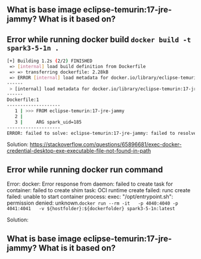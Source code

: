 ## What is base image eclipse-temurin:17-jre-jammy? What is it based on?



## Error while running docker build `docker build -t spark3-5-1n .`

```bash
[+] Building 1.2s (2/2) FINISHED                                       docker:default
 => [internal] load build definition from Dockerfile                             0.0s
 => => transferring dockerfile: 2.28kB                                           0.0s
 => ERROR [internal] load metadata for docker.io/library/eclipse-temurin:17-jre  1.1s
------
 > [internal] load metadata for docker.io/library/eclipse-temurin:17-jre-jammy:
------
Dockerfile:1
--------------------
   1 | >>> FROM eclipse-temurin:17-jre-jammy
   2 |     
   3 |     ARG spark_uid=185
--------------------
ERROR: failed to solve: eclipse-temurin:17-jre-jammy: failed to resolve source metadata for docker.io/library/eclipse-temurin:17-jre-jammy: error getting credentials - err: exec: "docker-credential-desktop": executable file not found in $PATH, out: ``
```

Solution: https://stackoverflow.com/questions/65896681/exec-docker-credential-desktop-exe-executable-file-not-found-in-path


## Error while running docker run command

Error: docker: Error response from daemon: failed to create task for container: failed to create shim task: OCI runtime create failed: runc create failed: unable to start container process: exec: "/opt/entrypoint.sh": permission denied: unknown.`docker run --rm -it   -p 4040:4040 -p 4041:4041   -v ${hostfolder}:${dockerfolder} spark3-5-1n:latest`

Solution:


## What is base image eclipse-temurin:17-jre-jammy? What is it based on?
